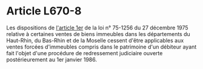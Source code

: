 # Article L670-8

Les dispositions de <a href='/affichTexteArticle.do?cidTexte=JORFTEXT000000888839&idArticle=LEGIARTI000006403186&dateTexte=&categorieLien=cid' title='Loi n°75-1256 du 27 décembre 1975 - art. 1 (V)'>l'article 1er</a> de la loi n° 75-1256 du 27 décembre 1975 relative à certaines ventes de biens immeubles dans les départements du Haut-Rhin, du Bas-Rhin et de la Moselle cessent d'être applicables aux ventes forcées d'immeubles compris dans le patrimoine d'un débiteur ayant fait l'objet d'une procédure de redressement judiciaire ouverte postérieurement au 1er janvier 1986.